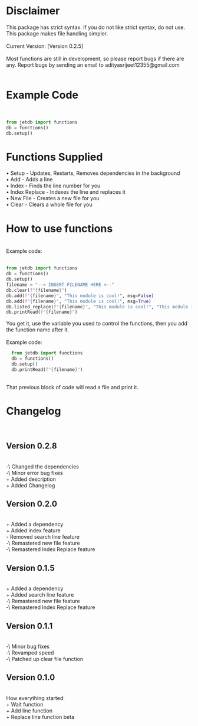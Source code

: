 <h1>Disclaimer</h1>
This package has strict syntax. If you do not like strict syntax, do not use.
This package makes file handling simpler. <br><br>Current Version: [Version 0.2.5]
<br><br>
Most functions are still in development, so please report bugs if there are any.
Report bugs by sending an email to adityasrijeet12355@gmail.com
<br><br>
<h1>Example Code</h1>
<br>

```python
from jetdb import functions
db = functions()
db.setup()
```
<h1>Functions Supplied</h1>

• Setup - Updates, Restarts, Removes dependencies in the background
<br>
• Add - Adds a line
<br>
• Index - Finds the line number for you
<br>
• Index Replace - Indexes the line and replaces it
<br>
• New File - Creates a new file for you
<br>
• Clear - Clears a whole file for you
<h1>How to use functions</h1>
<br>
Example code:<br><br>

```python
from jetdb import functions
db = functions()
db.setup()
filename = "--> INSERT FILENAME HERE <--"
db.clear(f"{filename}")
db.add(f"{filename}", "This module is cool!", msg=False)
db.add(f"{filename}", "This module is cool!", msg=True)
db.listed_replace(f"{filename}", "This module is cool!", "This module is the best", msg=False)
db.printRead(f"{filename}")
```
  
You get it, use the variable you used to control the functions, then you add the function name after it.
<br><br>
Example code:<br>
```python
  from jetdb import functions
  db = functions()
  db.setup()
  db.printRead(f"{filename}")
```

<br>
That previous block of code will read a file and print it.
<h1>Changelog</h1>
<br>
<h2>Version 0.2.8</h2>
<br>
-\ Changed the dependencies
<br> -\ Minor error bug fixes
<br> + Added description
<br> + Added Changelog
<h2>Version 0.2.0</h2>
<br>
+ Added a dependency
<br> + Added index feature
<br> - Removed search line feature
<br> -\ Remastered new file feature
<br> -\ Remastered Index Replace feature
<h2>Version 0.1.5</h2>
<br>
+ Added a dependency
<br> + Added search line feature
<br> -\ Remastered new file feature
<br> -\ Remastered Index Replace feature
<h2>Version 0.1.1</h2>
<br>
-\ Minor bug fixes
<br>
-\ Revamped speed
<br> -\ Patched up clear file function
<h2>Version 0.1.0</h2>
<br>
How everything started:
<br>
+ Wait function<br>
+ Add line function<br>
+ Replace line function beta
